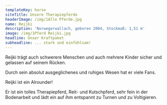 ```yaml
---
templateKey: horse
siteTitle: Unsere Therapiepferde
headerImage: /img/1Alle Pferde.jpg
name: Reijki
description: 'Norwegerwallach, geboren 2004, Stockmaß: 1,51 m'
image: /img/1Pferd Reijki.jpg
headline: Unser Kraftpaket
subheadline: ... stark und einfühlsam!
---
```

Reijki trägt auch schwerere Menschen und auch mehrere Kinder sicher und gelassen auf seinem Rücken. 

Durch sein absolut ausgeglichenes und ruhiges Wesen hat er viele Fans.

 Reijki ist ein Alrounder! 

Er ist ein tolles Therapiepferd, Reit- und Kutschpferd, sehr fein in der Bodenarbeit und lädt ein auf ihm entspannt zu Turnen und zu Voltigieren.
